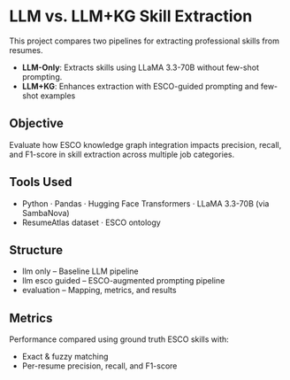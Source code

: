 # LLM vs. LLM+KG Skill Extraction

This project compares two pipelines for extracting professional skills from resumes.

- **LLM-Only**: Extracts skills using LLaMA 3.3-70B without few-shot prompting.
- **LLM+KG**: Enhances extraction with ESCO-guided prompting and few-shot examples 

## Objective

Evaluate how ESCO knowledge graph integration impacts precision, recall, and F1-score in skill extraction across multiple job categories.

## Tools Used

- Python · Pandas · Hugging Face Transformers · LLaMA 3.3-70B (via SambaNova)  
- ResumeAtlas dataset · ESCO ontology

## Structure

- llm only – Baseline LLM pipeline  
- llm esco guided – ESCO-augmented prompting pipeline  
- evaluation – Mapping, metrics, and results

## Metrics

Performance compared using ground truth ESCO skills with:
- Exact & fuzzy matching
- Per-resume precision, recall, and F1-score

